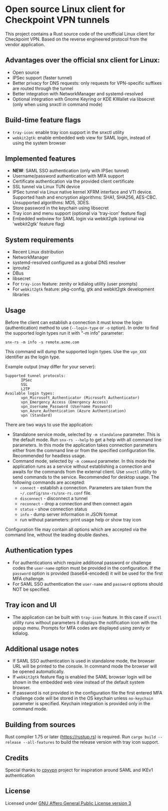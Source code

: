 # Open source Linux client for Checkpoint VPN tunnels

This project contains a Rust source code of the unofficial Linux client for Checkpoint VPN.
Based on the reverse engineered protocol from the vendor application.

## Advantages over the official snx client for Linux:

* Open source
* IPSec support (faster tunnel)
* Better privacy for DNS requests: only requests for VPN-specific suffixes are routed through the tunnel
* Better integration with NetworkManager and systemd-resolved
* Optional integration with Gnome Keyring or KDE KWallet via libsecret (only when using snxctl in command mode)

## Build-time feature flags

* `tray-icon`: enable tray icon support in the snxctl utility
* `webkit2gtk`: enable embedded web view for SAML login, instead of using the system browser

## Implemented features

* **NEW**: SAML SSO authentication (only with IPSec tunnel)
* Username/password authentication with MFA support
* Certificate authentication via the provided client certificate
* SSL tunnel via Linux TUN device
* IPSec tunnel via Linux native kernel XFRM interface and VTI device.
  Supported hash and encryption algorithms: SHA1, SHA256, AES-CBC. Unsupported algorithms: MD5, 3DES.
* Store password in the keychain using libsecret
* Tray icon and menu support (optional via 'tray-icon' feature flag)
* Embedded webview for SAML login via webkit2gtk (optional via 'webkit2gtk' feature flag)

## System requirements

* Recent Linux distribution
* NetworkManager
* systemd-resolved configured as a global DNS resolver
* iproute2
* DBus
* libsecret
* For `tray-icon` feature: zenity or kdialog utility (user prompts)
* For `webkit2gtk` feature: pkg-config, gtk and webkit2gtk development libraries

## Usage

Before the client can establish a connection it must know the login (authentication) method to use
 (`--login-type` or `-o` option). In order to find the supported login types run it with "-m info" parameter:

 `snx-rs -m info -s remote.acme.com`

 This command will dump the supported login types. Use the `vpn_XXX` identifier as the login type.

 Example output (may differ for your server):

 ```text
 Supported tunnel protocols:
        IPSec
        SSL
        L2TP
Available login types:
        vpn_Microsoft_Authenticator (Microsoft Authenticator)
        vpn_Emergency_Access (Emergency Access)
        vpn_Username_Password (Username Password)
        vpn_Azure_Authentication (Azure Authentication)
        vpn (Standard)
```

There are two ways to use the application:

* Standalone service mode, selected by `-m standalone` parameter. This is the default mode. Run `snx-rs --help` to get a help with all command line parameters. In this mode the application takes connection parameters either from the command line or from the specified configuration file. Recommended for headless usage.
* Command mode, selected by `-m command` parameter. In this mode the application runs as a service without
 establishing a connection and awaits for the commands from the external client. Use `snxctl` utility
 to send commands to the service. Recommended for desktop usage. The following commands are accepted:
  - `connect` - establish a connection. Parameters are taken from the `~/.config/snx-rs/snx-rs.conf` file.
  - `disconnect` - disconnect a tunnel
  - `reconnect` - drop a connection and then connect again
  - `status` - show connection status
  - `info` - dump server information in JSON format
  - run without parameters: print usage help or show tray icon

Configuration file may contain all options which are accepted via the command line, without the leading double dashes.

## Authentication types

* For authentications which require additional password or challenge codes the `user-name` option must be provided in the configuration. If the `password` option is provided (base64-encoded) it will be used for the first MFA challenge.
* For SAML SSO authentication the `user-name` and `password` options should NOT be specified.

## Tray icon and UI

* The application can be built with `tray-icon` feature. In this case if `snxctl` utility runs without parameters
 it displays the notification icon with the popup menu. Prompts for MFA codes are displayed using zenity or kdialog.

 ## Additional usage notes

* If SAML SSO authentication is used in standalone mode, the browser URL will be printed to the console.
  In command mode the browser will be opened automatically.
* If `webkit2gtk` feature flag is enabled the SAML browser login will be shown in the embedded web view
  instead of the default system browser.
* If password is not provided in the configuration file the first entered MFA challenge code will be stored
  in the OS keychain unless `no-keychain` parameter is specified. Keychain integration is provided only in the
  command mode.

## Building from sources

Rust compiler 1.75 or later (https://rustup.rs) is required. Run `cargo build --release --all-features`
 to build the release version with tray icon support.

## Credits

Special thanks to [cpyvpn](https://gitlab.com/cpvpn/cpyvpn) project for inspiration around SAML and IKEv1 authentication

## License

Licensed under [GNU Affero General Public License version 3](https://opensource.org/license/agpl-v3/)
